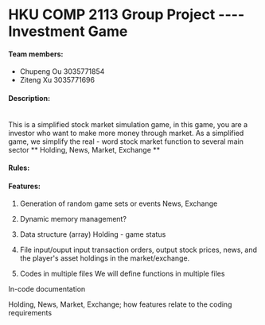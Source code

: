 # HKU COMP 2113 Group Project ---- Investment Game

#### Team members:
- Chupeng Ou 3035771854
- Ziteng Xu 3035771696

#### Description:

\
This is a simplified stock market simulation game, in this game, you are a investor
who want to make more money through market. As a simplified game, we simplify the real - 
word stock market function to several main sector ** Holding, News, Market, Exchange **

#### Rules:



#### Features:

1. Generation of random game sets or events
  News, Exchange

2. Dynamic memory management? 

3. Data structure (array)
  Holding - game status
  
4. File input/ouput 
  input transaction orders, output stock prices, news, and the player's asset holdings in the market/exchange.
  
5. Codes in multiple files
  We will define functions in multiple files
  
  
In-code documentation

Holding, News, Market, Exchange;
how features relate to the coding requirements
